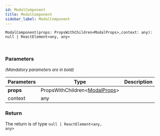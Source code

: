 ```yaml
---
id: ModalComponent
title: ModalComponent
sidebar_label: ModalComponent
---
```


```tsx
ModalComponent(props: PropsWithChildren<ModalProps>,context: any): null | ReactElement<any, any>
```
<br/>



### Parameters

<font size="2"><i>(Mandatory parameters are in bold)</i></font>

| Parameters | Type | Description |
| --------- | ---- | ----------- |
| **props** | PropsWithChildren<[ModalProps](/api2/types/ModalProps.md)\> |  |
| context | any |  |


### Return



The return is of type <code>null | ReactElement<any, any\></code>